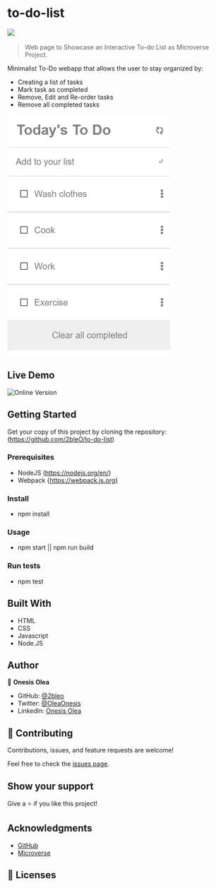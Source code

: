 # to-do-list

![](https://img.shields.io/badge/Microverse-blueviolet)

> Web page to Showcase an Interactive To-do List as Microverse Project.

Minimalist To-Do webapp that allows the user to stay organized by:

- Creating a list of tasks
- Mark task as completed
- Remove, Edit and Re-order tasks
- Remove all completed tasks

![screenshot](src/Snapshot.png)

## Live Demo

![Online Version](https://2bleo.github.io/to-do-list/)


## Getting Started

Get your copy of this project by cloning the repository:
(https://github.com/2bleO/to-do-list)

### Prerequisites

- NodeJS (https://nodejs.org/en/)
- Webpack {https://webpack.js.org}

### Install

- npm install

### Usage

- npm start || npm run build

### Run tests

- npm test

## Built With

- HTML
- CSS
- Javascript
- Node.JS

## Author

👤 **Onesis Olea**

- GitHub: [@2bleo](https://github.com/2bleO)
- Twitter: [@OleaOnesis](https://twitter.com/OleaOnesis)
- LinkedIn: [Onesis Olea](https://www.linkedin.com/in/onesis-olea)

## 🤝 Contributing

Contributions, issues, and feature requests are welcome!

Feel free to check the [issues page](../../issues/).

## Show your support

Give a ⭐️ if you like this project!

## Acknowledgments

* [GitHub](https://www.github.com)
* [Microverse](https://microverse.org)

## 📝 Licenses

